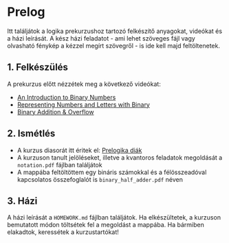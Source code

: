# Prelog

Itt találjátok a logika prekurzushoz tartozó felkészítő anyagokat, videókat és a házi leírását. A kész házi feladatot - ami lehet szöveges fájl vagy olvasható fénykép a kézzel megírt szövegről - is ide kell majd feltöltenetek.

## 1. Felkészülés

A prekurzus előtt nézzétek meg a következő videókat:

- [An Introduction to Binary Numbers](https://www.youtube.com/watch?v=kTcpd4ef2lU)
- [Representing Numbers and Letters with Binary](https://www.youtube.com/watch?v=1GSjbWt0c9M)
- [Binary Addition & Overflow](https://www.youtube.com/watch?v=WN8i5cwjkSE)


## 2. Ismétlés

- A kurzus diasorát itt éritek el: [Prelogika diák](https://django.rajk.uni-corvinus.hu/teach/slideshow/prelog1/#/)
- A kurzuson tanult jelöléseket, illetve a kvantoros feladatok megoldását a ```notation.pdf``` fájlban találjátok
- A mappába feltöltöttem egy bináris számokkal és a félösszeadóval kapcsolatos összefoglalót is ```binary_half_adder.pdf``` néven


## 3. Házi

A házi leírását a ```HOMEWORK.md``` fájlban találjátok. Ha elkészültetek, a kurzuson bemutatott módon töltsétek fel a megoldást a mappába. Ha bármiben elakadtok, keressétek a kurzustartókat!
